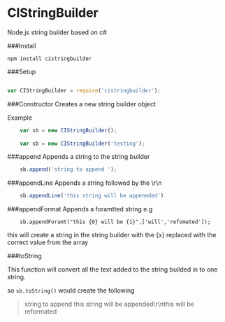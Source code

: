 CIStringBuilder
======


Node.js string builder based on c#

###Install
```
npm install cistringbuilder
```

###Setup
```javascript

var CIStringBuilder = require('cistringbuilder');

```


###Constructor
Creates a new string builder object

Example
```javascript
	var sb = new CIStringBuilder();
	
	var sb = new CIStringBuilder('testing');
```

###append
Appends a string to the string builder
	
```javascript
	sb.append('string to append ');
```

###appendLine
Appends a string followed by the \r\n 
	
```javascript
	sb.appendLine('this string will be appeneded')
```

###appendFormat
Appends a foramtted string e.g
	
```javascipt
	sb.appendForamt("this {0} will be {1}",['will','refomated']);
```
this will create a string in the string builder with the {x} replaced with the correct value from the array

###toString

This function will convert all the text added to the string builded in to one string.

so ```sb.toString()``` would create the following 
>string to append this string will be appended\r\nthis will be reformated

